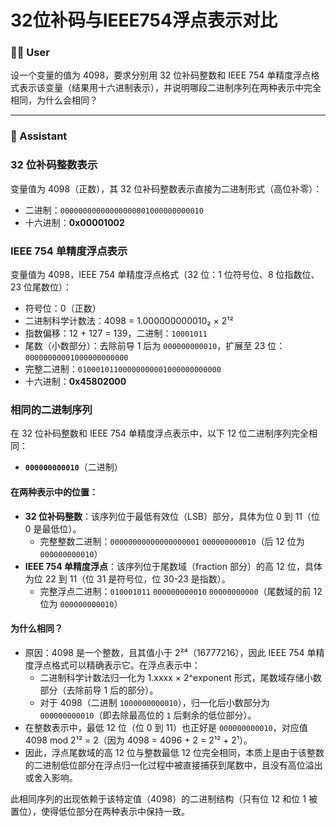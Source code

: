 # 32位补码与IEEE754浮点表示对比

### 🧑‍💻 User

设一个变量的值为 4098，要求分别用 32 位补码整数和 IEEE 754 单精度浮点格式表示该变量（结果用十六进制表示），并说明哪段二进制序列在两种表示中完全相同，为什么会相同？

---

### 🤖 Assistant

### 32 位补码整数表示
变量值为 4098（正数），其 32 位补码整数表示直接为二进制形式（高位补零）：
- 二进制：`00000000000000000001000000000010`
- 十六进制：**0x00001002**

### IEEE 754 单精度浮点表示
变量值为 4098，IEEE 754 单精度浮点格式（32 位：1 位符号位、8 位指数位、23 位尾数位）：
- 符号位：0（正数）
- 二进制科学计数法：4098 = 1.000000000010₂ × 2¹²
- 指数偏移：12 + 127 = 139，二进制：`10001011`
- 尾数（小数部分）：去除前导 1 后为 `000000000010`，扩展至 23 位：`00000000001000000000000`
- 完整二进制：`01000101100000000001000000000000`
- 十六进制：**0x45802000**

### 相同的二进制序列
在 32 位补码整数和 IEEE 754 单精度浮点表示中，以下 12 位二进制序列完全相同：
- **`000000000010`**（二进制）

#### 在两种表示中的位置：
- **32 位补码整数**：该序列位于最低有效位（LSB）部分，具体为位 0 到 11（位 0 是最低位）。
  - 完整整数二进制：`00000000000000000001` `000000000010`（后 12 位为 `000000000010`）
- **IEEE 754 单精度浮点**：该序列位于尾数域（fraction 部分）的高 12 位，具体为位 22 到 11（位 31 是符号位，位 30-23 是指数）。
  - 完整浮点二进制：`010001011` `000000000010` `00000000000`（尾数域的前 12 位为 `000000000010`）

#### 为什么相同？
- 原因：4098 是一个整数，且其值小于 2²⁴（16777216），因此 IEEE 754 单精度浮点格式可以精确表示它。在浮点表示中：
  - 二进制科学计数法归一化为 1.xxxx × 2^exponent 形式，尾数域存储小数部分（去除前导 1 后的部分）。
  - 对于 4098（二进制 `1000000000010`），归一化后小数部分为 `000000000010`（即去除最高位的 `1` 后剩余的低位部分）。
- 在整数表示中，最低 12 位（位 0 到 11）也正好是 `000000000010`，对应值 4098 mod 2¹² = 2（因为 4098 = 4096 + 2 = 2¹² + 2¹）。
- 因此，浮点尾数域的高 12 位与整数最低 12 位完全相同，本质上是由于该整数的二进制低位部分在浮点归一化过程中被直接捕获到尾数中，且没有高位溢出或舍入影响。

此相同序列的出现依赖于该特定值（4098）的二进制结构（只有位 12 和位 1 被置位），使得低位部分在两种表示中保持一致。